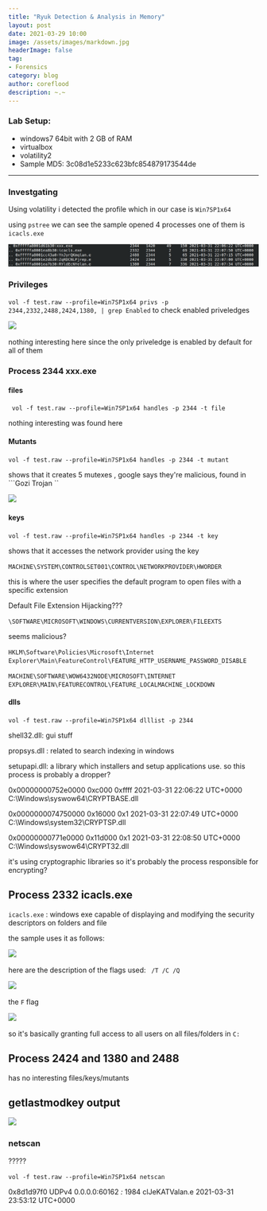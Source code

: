 ```yaml
---
title: "Ryuk Detection & Analysis in Memory"
layout: post
date: 2021-03-29 10:00
image: /assets/images/markdown.jpg
headerImage: false
tag:
- Forensics
category: blog
author: coreflood
description: ~.~
---
```


### Lab Setup:
- windows7 64bit with 2 GB of RAM
- virtualbox
- volatility2
- Sample MD5: 3c08d1e5233c623bfc854879173544de

---

### Investgating

Using volatility i detected the profile which in our case is ```Win7SP1x64```

using ```pstree``` we can see the sample opened 4 processes one of them is ```icacls.exe```


![](https://raw.githubusercontent.com/AlyaGomaa/blog/gh-pages/_posts/ryuk/1.png)


### Privileges

``` vol -f test.raw --profile=Win7SP1x64 privs -p 2344,2332,2488,2424,1380, | grep Enabled ``` to check enabled priveledges

![](https://raw.githubusercontent.com/AlyaGomaa/blog/gh-pages/_posts/ryuk/2.png)

nothing interesting here since the only priveledge is enabled by default for all of them 

### Process 2344 xxx.exe

#### files

``` vol -f test.raw --profile=Win7SP1x64 handles -p 2344 -t file```

nothing interesting was found here

#### Mutants

```vol -f test.raw --profile=Win7SP1x64 handles -p 2344 -t mutant```

shows that it creates 5 mutexes , google says they're malicious, found in ```Gozi Trojan `` 

![](https://raw.githubusercontent.com/AlyaGomaa/blog/gh-pages/_posts/ryuk/3.png)

####  keys

```vol -f test.raw --profile=Win7SP1x64 handles -p 2344 -t key```

shows that it accesses the network provider using the key 

```MACHINE\SYSTEM\CONTROLSET001\CONTROL\NETWORKPROVIDER\HWORDER```

this is where the user specifies the default program to open files with a specific extension

Default File Extension Hijacking???

```\SOFTWARE\MICROSOFT\WINDOWS\CURRENTVERSION\EXPLORER\FILEEXTS```

seems malicious?

```HKLM\Software\Policies\Microsoft\Internet Explorer\Main\FeatureControl\FEATURE_HTTP_USERNAME_PASSWORD_DISABLE```


```MACHINE\SOFTWARE\WOW6432NODE\MICROSOFT\INTERNET EXPLORER\MAIN\FEATURECONTROL\FEATURE_LOCALMACHINE_LOCKDOWN```

#### dlls

```vol -f test.raw --profile=Win7SP1x64 dlllist -p 2344 ```

shell32.dll: gui stuff

propsys.dll : related to search indexing in windows

setupapi.dll: a library which installers and setup applications use. so this process is probably a dropper?


0x00000000752e0000             0xc000             0xffff 2021-03-31 22:06:22 UTC+0000   C:\Windows\syswow64\CRYPTBASE.dll

0x0000000074750000            0x16000                0x1 2021-03-31 22:07:49 UTC+0000   C:\Windows\system32\CRYPTSP.dll

0x00000000771e0000           0x11d000                0x1 2021-03-31 22:08:50 UTC+0000   C:\Windows\syswow64\CRYPT32.dll

it's using cryptographic libraries so it's probably the process responsible for encrypting?

## Process 2332 icacls.exe

```icacls.exe``` : windows exe capable of displaying and modifying the security descriptors on folders and file

the sample uses it as follows:

![](https://raw.githubusercontent.com/AlyaGomaa/blog/gh-pages/_posts/ryuk/4.png)

here are the description of the flags used: ``` /T /C /Q```

![](https://raw.githubusercontent.com/AlyaGomaa/blog/gh-pages/_posts/ryuk/5.png)

the ```F``` flag

![](https://raw.githubusercontent.com/AlyaGomaa/blog/gh-pages/_posts/ryuk/6.png)

so it's basically granting full access to all users on all files/folders in ```C:```

## Process 2424 and 1380 and 2488
 has no interesting files/keys/mutants

## getlastmodkey output

![](https://raw.githubusercontent.com/AlyaGomaa/blog/gh-pages/_posts/ryuk/7.png)


### netscan

?????

```vol -f test.raw --profile=Win7SP1x64 netscan```

0x8d1d97f0         UDPv4    0.0.0.0:60162                  *:*                                   1984     clJeKATValan.e 2021-03-31 23:53:12 UTC+0000











